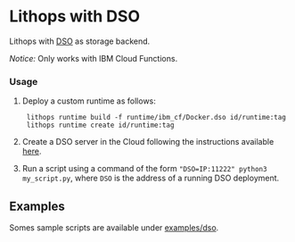 # Lithops with DSO

Lithops with [DSO](https://github.com/crucial-project/dso/tree/2.0) as storage backend.

*Notice:* Only works with IBM Cloud Functions.

### Usage

1. Deploy a custom runtime as follows:

		lithops runtime build -f runtime/ibm_cf/Docker.dso id/runtime:tag
		lithops runtime create id/runtime:tag

1. Create a DSO server in the Cloud following the instructions available [here](https://github.com/crucial-project/dso/tree/2.0).

2. Run a script using a command of the form `"DSO=IP:11222" python3 my_script.py`, where `DSO` is the address of a running DSO deployment.

## Examples

Somes sample scripts are available under [examples/dso](https://github.com/otrack/lithops/tree/dso/examples/dso).
